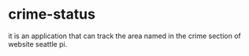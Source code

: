 # crime-status
it is an application that can track the area named in the crime section of website seattle pi.
